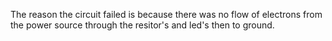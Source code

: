 The reason the circuit failed is because there was no flow of electrons from the power source through the resitor's and led's then to ground.
